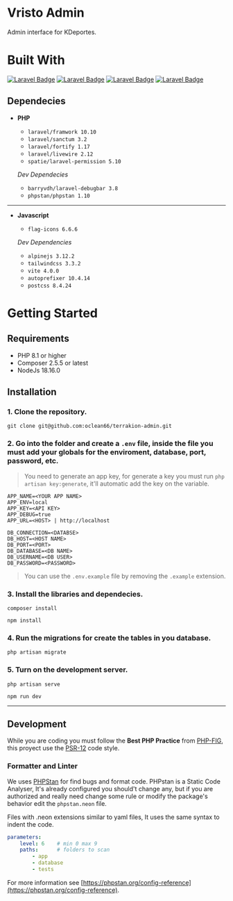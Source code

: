 # Vristo Admin

Admin interface for KDeportes.

# Built With

[![Laravel Badge](https://img.shields.io/badge/Tailwind_Css-3.3-empty?style=for-the-badge&logo=tailwindcss&logoColor=FFFFFF&color=0e1726&labelColor=06B6D4)](#)
[![Laravel Badge](https://img.shields.io/badge/Alpinejs-3.12-empty?style=for-the-badge&logo=alpinedotjs&logoColor=FFFFFF&color=0e1726&labelColor=8BC0D0)](#)
[![Laravel Badge](https://img.shields.io/badge/Laravel-10.10-empty?style=for-the-badge&logo=Laravel&logoColor=FFFFFF&color=0e1726&labelColor=FF2D20)](#)
[![Laravel Badge](https://img.shields.io/badge/Livewire-2.12-empty?style=for-the-badge&logo=livewire&logoColor=FFFFFF&color=0e1726&labelColor=4E56A6)](#)

## Dependecies

-   **PHP**

    -   `laravel/framwork 10.10`
    -   `laravel/sanctum 3.2`
    -   `laravel/fortify 1.17`
    -   `laravel/livewire 2.12`
    -   `spatie/laravel-permission 5.10`

    _Dev Dependecies_

    -   `barryvdh/laravel-debugbar 3.8`
    -   `phpstan/phpstan 1.10`

---

-   **Javascript**
    -   `flag-icons 6.6.6`

    _Dev Dependencies_

    -   `alpinejs 3.12.2`
    -   `tailwindcss 3.3.2`
    -   `vite 4.0.0`
    -   `autoprefixer 10.4.14`
    -   `postcss 8.4.24`

# Getting Started

## Requirements

-   PHP 8.1 or higher
-   Composer 2.5.5 or latest
-   NodeJs 18.16.0

## Installation

### 1. Clone the repository.

```shell
git clone git@github.com:oclean66/terrakion-admin.git
```

### 2. Go into the folder and create a `.env` file, inside the file you must add your globals for the enviroment, database, port, password, etc.

> You need to generate an app key, for generate a key you must run `php artisan key:generate`, it'll automatic add the key on the variable.

```
APP_NAME=<YOUR APP NAME>
APP_ENV=local
APP_KEY=<API KEY>
APP_DEBUG=true
APP_URL=<HOST> | http://localhost

DB_CONNECTION=<DATABSE>
DB_HOST=<HOST NAME>
DB_PORT=<PORT>
DB_DATABASE=<DB NAME>
DB_USERNAME=<DB USER>
DB_PASSWORD=<PASSWORD>
```

> You can use the `.env.example` file by removing the `.example` extension.

### 3. Install the libraries and dependecies.

```shell
composer install
```

```shell
npm install
```

### 4. Run the migrations for create the tables in you database.

```shell
php artisan migrate
```

### 5. Turn on the development server.

```shell
php artisan serve
```

```shell
npm run dev
```

---

## Development

While you are coding you must follow the **Best PHP Practice** from [PHP-FIG](https://www.php-fig.org/), this proyect use the [PSR-12](https://www.php-fig.org/psr/psr-12/) code style.

### Formatter and Linter

We uses [PHPStan](https://phpstan.org/) for find bugs and format code. PHPstan is a Static Code Analyser, It's already configured you should't change any, but if you are authorized and really need change some rule or modify the package's behavior edit the `phpstan.neon` file.

Files with .neon extensions similar to yaml files, It uses the same syntax to indent the code.

```yaml
parameters:
	level: 6    # min 0 max 9
	paths:      # folders to scan
		- app
		- database
		- tests
```

For more information see [https://phpstan.org/config-reference](https://phpstan.org/config-reference).
